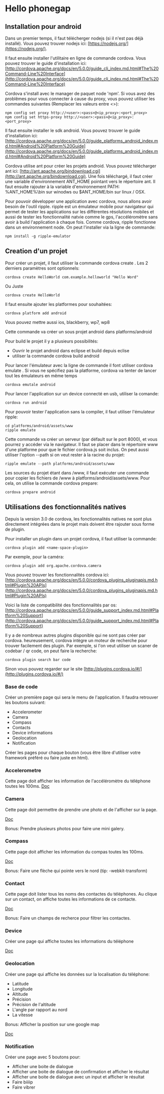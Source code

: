 Hello phonegap
==============

Installation pour android
-------------------------

Dans un premier temps, il faut télécherger nodejs (si il n'est pas déjà installé).
Vous pouvez trouver nodejs ici: [https://nodejs.org/](https://nodejs.org/).

Il faut ensuite installer l'utilitaire en ligne de commande cordova. Vous pouvez trouver le guide d'installation ici: [http://cordova.apache.org/docs/en/5.0.0/guide_cli_index.md.html#The%20Command-Line%20Interface](http://cordova.apache.org/docs/en/5.0.0/guide_cli_index.md.html#The%20Command-Line%20Interface)

Cordova s'install avec le manager de paquet node 'npm'. Si vous avez des problêmes pour vous connecter à cause du proxy, vous pouvez utiliser les commandes suivantes (Remplacer les valeurs entre <>):

    npm config set proxy http://<user>:<pass>@<ip_proxy>:<port_proxy>
    npm config set https-proxy http://<user>:<pass>@<ip_proxy>:<port_proxy>

Il faut ensuite installer le sdk android. Vous pouvez trouver le guide d'installation ici: [http://cordova.apache.org/docs/en/5.0.0/guide_platforms_android_index.md.html#Android%20Platform%20Guide](http://cordova.apache.org/docs/en/5.0.0/guide_platforms_android_index.md.html#Android%20Platform%20Guide)

Cordova utilise ant pour créer les projets android. Vous pouvez télécharger ant ici: [http://ant.apache.org/bindownload.cgi](http://ant.apache.org/bindownload.cgi).
Une fois téléchargé, il faut créer une variable d'environnement ANT_HOME pointant vers le répertoire ant. Il faut ensuite rajouter à la variable d'environnement PATH: %ANT_HOME%\bin sur winodws ou $ANT_HOME/bin sur linux / OSX.

Pour pouvoir développer une application avec cordova, nous allons avoir besoin de l'outil ripple. ripple est un émulateur mobile pour navigateur qui permet de tester les applications sur les différentes résolutions mobiles et aussi de tester les fonctionnalité natvie comme le gps, l'accéléromètre sans avoir à build l'application à chaque fois.
Comme cordova, ripple fonctionne dans un environnement node.
On peut l'installer via la ligne de commande:

    npm install -g ripple-emulator

Creation d'un projet
--------------------

Pour créer un projet, il faut utiliser la commande cordova create <directory> <namespace> <message>. Les 2 derniers paramètres sont optionnels:

    cordova create HelloWorld com.example.helloworld "Hello Word"
	
Ou Juste

	cordova create HelloWorld

Il faut ensuite ajouter les platformes pour souhaitées:

    cordova platform add android

Vous pouvez mettre aussi ios, blackberry, wp7, wp8

Cette commande va créer un sous projet android dans platforms/android

Pour build le projet il y a plusieurs possibilités:
- Ouvrir le projet android dans eclipse et build depuis eclise
- utiliser la commande cordova build android

Pour lancer l'émulateur avec la ligne de commande il font utiliser cordova emulate <platform>. Si vous ne spécifiez pas la platforme, cordova va tenter de lancer tout les émulateurs en même temps

    cordova emutale android

Pour lancer l'application sur un device connecté en usb, utiliser la comande:

    cordova run android

Pour pouvoir tester l'application sans la compiler, il faut utiliser l'émulateur ripple:

    cd platforms/android/assets/www
	ripple emulate

Cette commande va créer un serveur (par défault sur le port 8000), et vous pourrez y accéder via le navigateur. Il faut se placer dans le répertoire www d'une platforme pour que le fichier cordova.js soit inclus.
On peut aussi utiliser l'option --path si on veut rester à la racine du projet:

    ripple emulate --path platforms/android/assets/www

Les sources du projet étant dans /www, il faut exécuter une commande pour copier les fichiers de /www à platforms/android/assets/www. Pour cela, on utilise la commande cordova prepare:

    cordova prepare android

Utilisations des fonctionnalités natives
----------------------------------------

Depuis la version 3.0 de cordova, les fonctionnalités natives ne sont plus directement intégrées dans le projet mais doivent être rajouter sous forme de plugin.

Pour installer un plugin dans un projet cordova, il faut utiliser la commande:

    cordova plugin add <name-space-plugin>

Par exemple, pour la caméra:

    cordova plugin add org.apache.cordova.camera

Vous pouvez trouver les fonctionnalités cordova ici: [http://cordova.apache.org/docs/en/5.0.0/cordova_plugins_pluginapis.md.html#Plugin%20APIs](http://cordova.apache.org/docs/en/5.0.0/cordova_plugins_pluginapis.md.html#Plugin%20APIs)

Voici la liste de compatibilité des fonctionnalités par os: [http://cordova.apache.org/docs/en/5.0.0/guide_support_index.md.html#Platform%20Support](http://cordova.apache.org/docs/en/5.0.0/guide_support_index.md.html#Platform%20Support)

Il y a de nombreux autres plugins disponible qui ne sont pas créer par cordova. heureusement, cordova intègre un moteur de recherche pour trouver facilement des plugin. Par exemple, si l'on veut utiliser un scaner de codebar / qr code, on peut faire la recherche:

    cordova plugin search bar code
    
Sinon vous pouvez regarder sur le site [http://plugins.cordova.io/#/](http://plugins.cordova.io/#/)

### Base de code

Créer un première page qui sera le menu de l'application. Il faudra retrouver les boutons suivant:

- Accelerometer
- Camera
- Compass
- Contacts
- Device informations
- Geolocation
- Notification

Créer les pages pour chaque bouton (vous être libre d'utiliser votre framework préféré ou faire juste en html).

### Accelerometre

Cette page doit afficher les information de l'accéléromètre du téléphone toutes les 100ms.
[Doc](https://www.npmjs.com/package/cordova-plugin-device-motion)

### Camera

Cette page doit permettre de prendre une photo et de l'afficher sur la page.

[Doc](https://www.npmjs.com/package/cordova-plugin-camera)

Bonus: Prendre plusieurs photos pour faire une mini galery.

### Compass

Cette page doit afficher les information du compas toutes les 100ms.

[Doc](https://www.npmjs.com/package/cordova-plugin-device-orientation)

Bonus: Faire une flèche qui pointe vers le nord (tip: -webkit-transform)

### Contact

Cette page doit lister tous les noms des contactes du téléphones. Au clique sur un contact, on affiche toutes les informations de ce contacte.

[Doc](https://www.npmjs.com/package/cordova-plugin-contacts)

Bonus: Faire un champs de recherce pour filtrer les contactes.

### Device

Créer une page qui affiche toutes les informations du téléphone

[Doc](https://www.npmjs.com/package/cordova-plugin-device)

### Geolocation

Créer une page qui affiche les données sur la localisation du téléphone:

- Latitude
- Longitude
- Altitude
- Précision
- Précision de l'altitude
- L'angle par rapport au nord
- La vitesse

Bonus: Afficher la position sur une google map

[Doc](https://www.npmjs.com/package/cordova-plugin-geolocation)

### Notification

Créer une page avec 5 boutons pour:

- Afficher une boite de dialogue
- Afficher une boite de dialogue de confirmation et afficher le résultat
- Afficher une boite de dialogue avec un input et afficher le résultat
- Faire biiiip
- Faire vibrer

